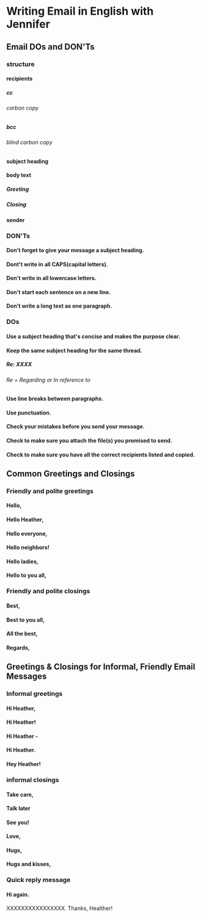 # Writing Email in English with Jennifer

## Email DOs and DON'Ts

### structure

#### recipients

##### cc

###### carbon copy

##### bcc

###### blind carbon copy

#### subject heading

#### body text

##### Greeting

##### Closing

#### sender

### DON'Ts

#### Don't forget to give your message a subject heading.

#### Dont't write in all CAPS(capital letters).

#### Don't write in all lowercase letters.

#### Don't start each sentence on a new line.

#### Don't write a long text as one paragraph.

### DOs

#### Use a subject heading that's concise and makes the purpose clear.

#### Keep the same subject heading for the same thread.

##### Re: XXXX

###### Re = Regarding or In reference to

#### Use line breaks between paragraphs.

#### Use punctuation.

#### Check your mistakes before you send your message.

#### Check to make sure you attach the file(s) you promised to send.

#### Check to make sure you have all the correct recipients listed and copied.

## Common Greetings and Closings

### Friendly and polite greetings

#### Hello, 

#### Hello Heather, 

#### Hello everyone, 

#### Hello neighbors!

#### Hello ladies, 

#### Hello to you all, 

### Friendly and polite closings

#### Best, 

#### Best to you all, 

#### All the best, 

#### Regards, 

## Greetings & Closings for Informal, Friendly Email Messages

### Informal greetings

#### Hi Heather, 

#### Hi Heather!

#### Hi Heather -

#### Hi Heather.

#### Hey Heather!

### informal closings

#### Take care,

#### Talk later

#### See you!

#### Love,

#### Hugs,

#### Hugs and kisses,

### Quick reply message

#### Hi again. 
XXXXXXXXXXXXXXXX. Thanks, Healther!
